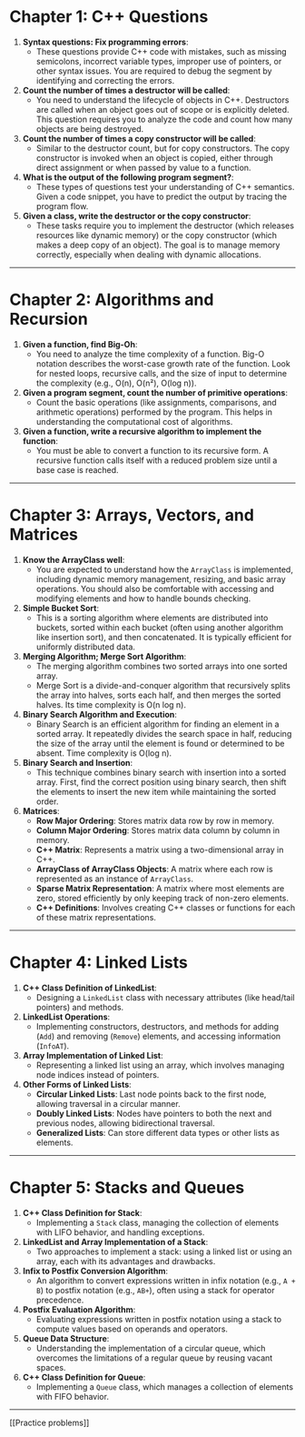   

# **Chapter 1: C++ Questions**

1. **Syntax questions: Fix programming errors**:
    - These questions provide C++ code with mistakes, such as missing semicolons, incorrect variable types, improper use of pointers, or other syntax issues. You are required to debug the segment by identifying and correcting the errors.
2. **Count the number of times a destructor will be called**:
    - You need to understand the lifecycle of objects in C++. Destructors are called when an object goes out of scope or is explicitly deleted. This question requires you to analyze the code and count how many objects are being destroyed.
3. **Count the number of times a copy constructor will be called**:
    - Similar to the destructor count, but for copy constructors. The copy constructor is invoked when an object is copied, either through direct assignment or when passed by value to a function.
4. **What is the output of the following program segment?**:
    - These types of questions test your understanding of C++ semantics. Given a code snippet, you have to predict the output by tracing the program flow.
5. **Given a class, write the destructor or the copy constructor**:
    - These tasks require you to implement the destructor (which releases resources like dynamic memory) or the copy constructor (which makes a deep copy of an object). The goal is to manage memory correctly, especially when dealing with dynamic allocations.

---

# **Chapter 2: Algorithms and Recursion**

1. **Given a function, find Big-Oh**:
    - You need to analyze the time complexity of a function. Big-O notation describes the worst-case growth rate of the function. Look for nested loops, recursive calls, and the size of input to determine the complexity (e.g., O(n), O(n²), O(log n)).
2. **Given a program segment, count the number of primitive operations**:
    - Count the basic operations (like assignments, comparisons, and arithmetic operations) performed by the program. This helps in understanding the computational cost of algorithms.
3. **Given a function, write a recursive algorithm to implement the function**:
    - You must be able to convert a function to its recursive form. A recursive function calls itself with a reduced problem size until a base case is reached.

---

# **Chapter 3: Arrays, Vectors, and Matrices**

1. **Know the ArrayClass well**:
    - You are expected to understand how the `ArrayClass` is implemented, including dynamic memory management, resizing, and basic array operations. You should also be comfortable with accessing and modifying elements and how to handle bounds checking.
2. **Simple Bucket Sort**:
    - This is a sorting algorithm where elements are distributed into buckets, sorted within each bucket (often using another algorithm like insertion sort), and then concatenated. It is typically efficient for uniformly distributed data.
3. **Merging Algorithm; Merge Sort Algorithm**:
    - The merging algorithm combines two sorted arrays into one sorted array.
    - Merge Sort is a divide-and-conquer algorithm that recursively splits the array into halves, sorts each half, and then merges the sorted halves. Its time complexity is O(n log n).
4. **Binary Search Algorithm and Execution**:
    - Binary Search is an efficient algorithm for finding an element in a sorted array. It repeatedly divides the search space in half, reducing the size of the array until the element is found or determined to be absent. Time complexity is O(log n).
5. **Binary Search and Insertion**:
    - This technique combines binary search with insertion into a sorted array. First, find the correct position using binary search, then shift the elements to insert the new item while maintaining the sorted order.
6. **Matrices**:
    - **Row Major Ordering**: Stores matrix data row by row in memory.
    - **Column Major Ordering**: Stores matrix data column by column in memory.
    - **C++ Matrix**: Represents a matrix using a two-dimensional array in C++.
    - **ArrayClass of ArrayClass Objects**: A matrix where each row is represented as an instance of `ArrayClass`.
    - **Sparse Matrix Representation**: A matrix where most elements are zero, stored efficiently by only keeping track of non-zero elements.
    - **C++ Definitions**: Involves creating C++ classes or functions for each of these matrix representations.

---

# Chapter 4: Linked Lists

1. **C++ Class Definition of LinkedList**:
    - Designing a `LinkedList` class with necessary attributes (like head/tail pointers) and methods.
2. **LinkedList Operations**:
    - Implementing constructors, destructors, and methods for adding (`Add`) and removing (`Remove`) elements, and accessing information (`InfoAT`).
3. **Array Implementation of Linked List**:
    - Representing a linked list using an array, which involves managing node indices instead of pointers.
4. **Other Forms of Linked Lists**:
    - **Circular Linked Lists**: Last node points back to the first node, allowing traversal in a circular manner.
    - **Doubly Linked Lists**: Nodes have pointers to both the next and previous nodes, allowing bidirectional traversal.
    - **Generalized Lists**: Can store different data types or other lists as elements.

---

# Chapter 5: Stacks and Queues

1. **C++ Class Definition for Stack**:
    - Implementing a `Stack` class, managing the collection of elements with LIFO behavior, and handling exceptions.
2. **LinkedList and Array Implementation of a Stack**:
    - Two approaches to implement a stack: using a linked list or using an array, each with its advantages and drawbacks.
3. **Infix to Postfix Conversion Algorithm**:
    - An algorithm to convert expressions written in infix notation (e.g., `A + B`) to postfix notation (e.g., `AB+`), often using a stack for operator precedence.
4. **Postfix Evaluation Algorithm**:
    - Evaluating expressions written in postfix notation using a stack to compute values based on operands and operators.
5. **Queue Data Structure**:
    - Understanding the implementation of a circular queue, which overcomes the limitations of a regular queue by reusing vacant spaces.
6. **C++ Class Definition for Queue**:
    - Implementing a `Queue` class, which manages a collection of elements with FIFO behavior.

---

  

[[Practice problems]]